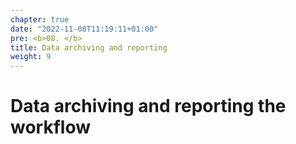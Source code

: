 ```yaml
---
chapter: true
date: "2022-11-08T11:19:11+01:00"
pre: <b>08. </b>
title: Data archiving and reporting
weight: 9
---
```


# Data archiving and reporting the workflow
